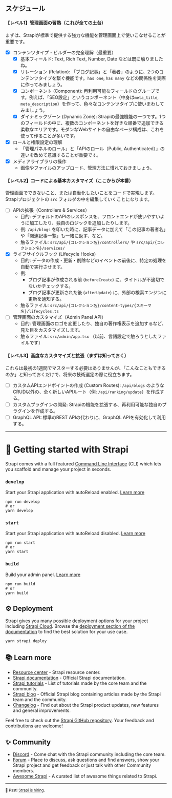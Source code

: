 ## スケジュール

#### 【レベル1】管理画面の習熟（これが全ての土台）

まずは、Strapiが標準で提供する強力な機能を管理画面上で使いこなせることが重要です。

- [x] コンテンツタイプ・ビルダーの完全理解（最重要）
  - [x] 基本フィールド: Text, Rich Text, Number, Date などは既に触りましたね。
  - [x] リレーション (Relation): 「ブログ記事」と「著者」のように、2つのコンテンツタイプを繋ぐ機能です。`has one`, `has many` などの関係性を実際に作ってみましょう。
  - [x] コンポーネント (Component): 再利用可能なフィールドのグループです。例えば、「SEO設定」というコンポーネント（中身は`meta_title`, `meta_description`）を作って、色々なコンテンツタイプに使いまわしてみましょう。
  - [x] ダイナミックゾーン (Dynamic Zone): Strapiの最強機能の一つです。1つのフィールドの中に、複数のコンポーネントを好きな順番で追加できる柔軟なエリアです。モダンなWebサイトの自由なページ構成は、これを使って作ることが多いです。
- [x] ロールと権限設定の理解
  - 「管理パネルのロール」と「APIのロール（Public, Authenticated）」の違いを改めて意識することが重要です。
- [x] メディアライブラリの操作
  - 画像やファイルのアップロード、管理方法に慣れておきましょう。

#### 【レベル2】コードによる基本カスタマイズ（ここからが本番）

管理画面でできないこと、または自動化したいことをコードで実現します。Strapiプロジェクトの `src` フォルダの中を編集していくことになります。

- [ ] APIの拡張（Controllers & Services）
  - 目的: デフォルトのAPIのレスポンスを、フロントエンドが使いやすいように加工したり、独自のロジックを追加したりします。
  - 例: `/api/blogs` を叩いた時に、記事データに加えて「この記事の著者名」や「関連記事一覧」も一緒に返す、など。
  - 触るファイル: `src/api/{コレクション名}/controllers/` や `src/api/{コレクション名}/services/`
- [x] ライフサイクルフック (Lifecycle Hooks)
  - 目的: データの作成・更新・削除などのイベントの前後に、特定の処理を自動で実行させます。
  - 例:
    - ブログ記事が作成される前 (`beforeCreate`) に、タイトルが不適切でないかチェックする。
    - ブログ記事が更新された後 (`afterUpdate`) に、外部の検索エンジンに更新を通知する。
  - 触るファイル: `src/api/{コレクション名}/content-types/{スキーマ名}/lifecycles.ts`
- [ ] 管理画面のカスタマイズ（Admin Panel API）
  - 目的: 管理画面のロゴを変更したり、独自の著作権表示を追加するなど、見た目をカスタマイズします。
  - 触るファイル: `src/admin/app.tsx` （以前、言語設定で触ろうとしたファイルです）

#### 【レベル3】高度なカスタマイズと拡張（まずは知っておく）

これらは最初の1週間でマスターする必要はありませんが、「こんなこともできるのか」と知っておくだけで、将来の技術選定の際に役立ちます。

- [ ] カスタムAPIエンドポイントの作成 (Custom Routes): `/api/blogs` のようなCRUD以外の、全く新しいAPIルート（例: `/api/ranking/update`）を作成する。
- [ ] カスタムプラグインの開発: Strapiの機能を拡張する、再利用可能な独自のプラグインを作成する。
- [ ] GraphQL API: 標準のREST APIの代わりに、GraphQL APIを有効化して利用する。

---

# 🚀 Getting started with Strapi

Strapi comes with a full featured [Command Line Interface](https://docs.strapi.io/dev-docs/cli) (CLI) which lets you scaffold and manage your project in seconds.

### `develop`

Start your Strapi application with autoReload enabled. [Learn more](https://docs.strapi.io/dev-docs/cli#strapi-develop)

```
npm run develop
# or
yarn develop
```

### `start`

Start your Strapi application with autoReload disabled. [Learn more](https://docs.strapi.io/dev-docs/cli#strapi-start)

```
npm run start
# or
yarn start
```

### `build`

Build your admin panel. [Learn more](https://docs.strapi.io/dev-docs/cli#strapi-build)

```
npm run build
# or
yarn build
```

## ⚙️ Deployment

Strapi gives you many possible deployment options for your project including [Strapi Cloud](https://cloud.strapi.io). Browse the [deployment section of the documentation](https://docs.strapi.io/dev-docs/deployment) to find the best solution for your use case.

```
yarn strapi deploy
```

## 📚 Learn more

- [Resource center](https://strapi.io/resource-center) - Strapi resource center.
- [Strapi documentation](https://docs.strapi.io) - Official Strapi documentation.
- [Strapi tutorials](https://strapi.io/tutorials) - List of tutorials made by the core team and the community.
- [Strapi blog](https://strapi.io/blog) - Official Strapi blog containing articles made by the Strapi team and the community.
- [Changelog](https://strapi.io/changelog) - Find out about the Strapi product updates, new features and general improvements.

Feel free to check out the [Strapi GitHub repository](https://github.com/strapi/strapi). Your feedback and contributions are welcome!

## ✨ Community

- [Discord](https://discord.strapi.io) - Come chat with the Strapi community including the core team.
- [Forum](https://forum.strapi.io/) - Place to discuss, ask questions and find answers, show your Strapi project and get feedback or just talk with other Community members.
- [Awesome Strapi](https://github.com/strapi/awesome-strapi) - A curated list of awesome things related to Strapi.

---

<sub>🤫 Psst! [Strapi is hiring](https://strapi.io/careers).</sub>
